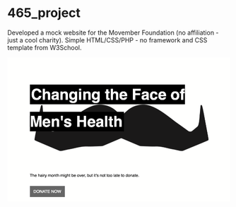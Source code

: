 # 465_project

Developed a mock website for the Movember Foundation (no affiliation - just a cool charity). Simple HTML/CSS/PHP - no framework and CSS template from W3School.

![](https://github.com/jaredc7/Jared_Portfolio/blob/main/images/Screen%20Shot%202021-01-27%20at%2011.23.27%20PM.png)
